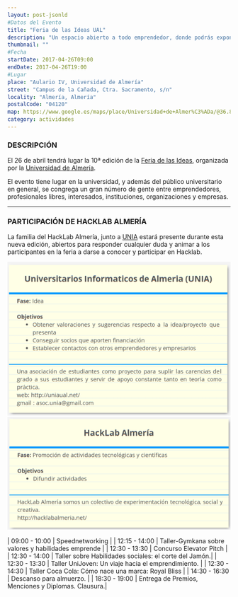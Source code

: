```yaml
---
layout: post-jsonld
#Datos del Evento
title: "Feria de las Ideas UAL"
description: "Un espacio abierto a todo emprendedor, donde podrás exponer tus proyectos e ideas"
thumbnail: ""
#Fecha
startDate: 2017-04-26T09:00
endDate: 2017-04-26T19:00
#Lugar
place: "Aulario IV, Universidad de Almería"
street: "Campus de la Cañada, Ctra. Sacramento, s/n"
locality: "Almería, Almería"
postalCode: "04120"
map: https://www.google.es/maps/place/Universidad+de+Almer%C3%ADa/@36.8296051,-2.4088215,17z
category: actividades
---
```


### DESCRIPCIÓN

El 26 de abril tendrá lugar la 10ª edición de la [Feria de las Ideas][1], organizada por la [Universidad de Almería](http://www.ual.es/).

El evento tiene lugar en la universidad, y además del público universitario en general, se congrega un gran 
número de gente entre emprendedores, profesionales libres, interesados, instituciones, organizaciones y empresas.

---

### PARTICIPACIÓN DE HACKLAB ALMERÍA

La familia del HackLab Almería, junto a [UNIA](http://asociacion-unia.es/) estará presente durante esta nueva edición, abiertos para responder cualquier duda y animar a los participantes en la feria a darse a conocer y participar en Hacklab.

<img src="/recursos/2016-04-27/UNIA.png"  alt="UNIA" />
<img src="/recursos/2016-04-27/HackLabAlmeria.png" alt="HackLab Almería" />

| 09:00 - 10:00 | Speednetworking |
| 12:15 - 14:00 | Taller-Gymkana sobre valores y habilidades emprende |
| 12:30 - 13:30 | Concurso Elevator Pitch |
| 12:30 - 14:00 | Taller sobre Habilidades sociales: el corte del Jamón.|
| 12:30 - 13:30 | Taller UniJoven: Un viaje hacia el emprendimiento. |
| 12:30 - 14:30 | Taller Coca Cola: Cómo nace una marca: Royal Bliss |
| 14:30 - 16:30 | Descanso para almuerzo. |
| 18:30 - 19:00 | Entrega de Premios, Menciones y Diplomas. Clausura.|

[1]: http://feriadelasideas.es/
